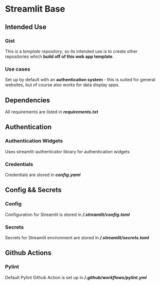 # Streamlit Base

## Intended Use

### Gist

This is a *template repository*, so its intended use is to create other repositories which **build off of this web app template**.

### Use cases

Set up by default with an **authentication system** - this is suited for general websites, but of course also works for data display apps.


## Dependencies

All requirements are listed in ***requirements.txt***


## Authentication

### Authentication Widgets

Uses streamlit-authenticator library for authentication widgets

### Credentials

Credentials are stored in ***config.yaml***


## Config && Secrets

### Config

Configuration for Streamlit is stored in ***/.streamlit/config.toml***

### Secrets

Secrets for Streamlit environment are stored in ***/.streamlit/secrets.toml***


## Github Actions

### Pylint

Default Pylint Github Action is set up in ***/.github/workflows/pylint.yml***
